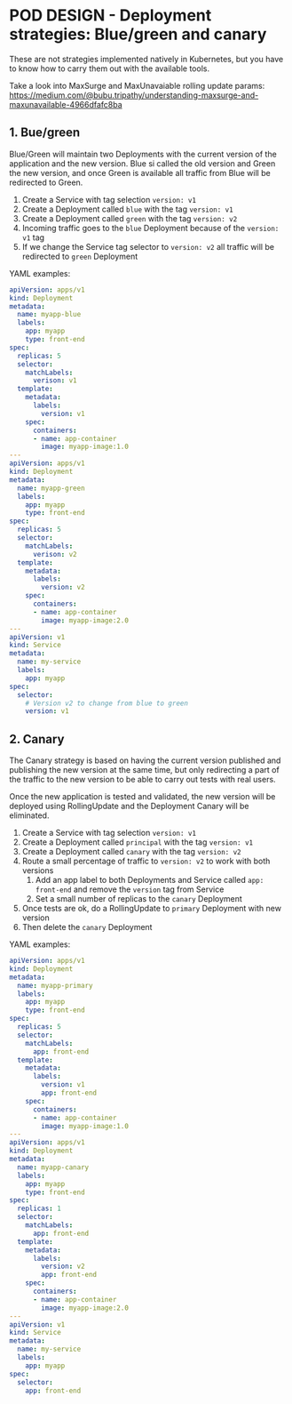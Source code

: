 # POD DESIGN - Deployment strategies: Blue/green and canary

These are not strategies implemented natively in Kubernetes, but you have to know how to carry them out with the available tools.

Take a look into MaxSurge and MaxUnavaiable rolling update params: https://medium.com/@bubu.tripathy/understanding-maxsurge-and-maxunavailable-4966dfafc8ba

## **1. Bue/green**

Blue/Green will maintain two Deployments with the current version of the application and the new version.
Blue si called the old version and Green the new version, and once Green is available all traffic from Blue will be redirected to Green.

1. Create a Service with tag selection `version: v1`
2. Create a Deployment called `blue` with the tag `version: v1`
3. Create a Deployment called `green` with the tag `version: v2`
4. Incoming traffic goes to the `blue` Deployment because of the `version: v1` tag
5. If we change the Service tag selector to `version: v2` all traffic will be redirected to `green` Deployment

YAML examples:

```yaml
apiVersion: apps/v1
kind: Deployment
metadata:
  name: myapp-blue
  labels:
    app: myapp
    type: front-end
spec:
  replicas: 5
  selector:
    matchLabels:
      verison: v1
  template:
    metadata:
      labels:
        version: v1
    spec:
      containers:
      - name: app-container
        image: myapp-image:1.0
---
apiVersion: apps/v1
kind: Deployment
metadata:
  name: myapp-green
  labels:
    app: myapp
    type: front-end
spec:
  replicas: 5
  selector:
    matchLabels:
      verison: v2
  template:
    metadata:
      labels:
        version: v2
    spec:
      containers:
      - name: app-container
        image: myapp-image:2.0
---
apiVersion: v1
kind: Service
metadata:
  name: my-service
  labels:
    app: myapp
spec:
  selector:
    # Version v2 to change from blue to green
    version: v1
```

## **2. Canary**

The Canary strategy is based on having the current version published and publishing the new version at the same time, but only redirecting a part of the traffic to the new version to be able to carry out tests with real users.

Once the new application is tested and validated, the new version will be deployed using RollingUpdate and the Deployment Canary will be eliminated.

1. Create a Service with tag selection `version: v1`
2. Create a Deployment called `principal` with the tag `version: v1`
3. Create a Deployment called `canary` with the tag `version: v2`
4. Route a small percentage of traffic to `version: v2` to work with both versions
   1. Add an app label to both Deployments and Service called `app: front-end` and remove the `version` tag from Service
   2. Set a small number of replicas to the `canary` Deployment
5. Once tests are ok, do a RollingUpdate to `primary` Deployment with new version
6. Then delete the `canary` Deployment

YAML examples:

```yaml
apiVersion: apps/v1
kind: Deployment
metadata:
  name: myapp-primary
  labels:
    app: myapp
    type: front-end
spec:
  replicas: 5
  selector:
    matchLabels:
      app: front-end
  template:
    metadata:
      labels:
        version: v1
        app: front-end
    spec:
      containers:
      - name: app-container
        image: myapp-image:1.0
---
apiVersion: apps/v1
kind: Deployment
metadata:
  name: myapp-canary
  labels:
    app: myapp
    type: front-end
spec:
  replicas: 1
  selector:
    matchLabels:
      app: front-end
  template:
    metadata:
      labels:
        version: v2
        app: front-end
    spec:
      containers:
      - name: app-container
        image: myapp-image:2.0
---
apiVersion: v1
kind: Service
metadata:
  name: my-service
  labels:
    app: myapp
spec:
  selector:
    app: front-end
```

